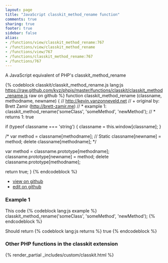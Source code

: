 ```yaml
---
layout: page
title: "JavaScript classkit_method_rename function"
comments: true
sharing: true
footer: true
sidebar: false
alias:
- /functions/view/classkit_method_rename:767
- /functions/view/classkit_method_rename
- /functions/view/767
- /functions/classkit_method_rename:767
- /functions/767
---
```

<!-- Generated by Rakefile:build -->
A JavaScript equivalent of PHP's classkit_method_rename

{% codeblock classkit/classkit_method_rename.js lang:js https://raw.github.com/kvz/phpjs/master/functions/classkit/classkit_method_rename.js raw on github %}
function classkit_method_rename (classname, methodname, newname) {
  // http://kevin.vanzonneveld.net
  // +   original by: Brett Zamir (http://brett-zamir.me)
  // *     example 1: classkit_method_rename('someClass', 'someMethod', 'newMethod');
  // *     returns 1: true

  if (typeof classname === 'string') {
    classname = this.window[classname];
  }

/*
  var method = classname[methodname]; // Static
  classname[newname] = method;
  delete classname[methodname];
  */

  var method = classname.prototype[methodname];
  classname.prototype[newname] = method;
  delete classname.prototype[methodname];

  return true;
}
{% endcodeblock %}

 - [view on github](https://github.com/kvz/phpjs/blob/master/functions/classkit/classkit_method_rename.js)
 - [edit on github](https://github.com/kvz/phpjs/edit/master/functions/classkit/classkit_method_rename.js)

### Example 1
This code
{% codeblock lang:js example %}
classkit_method_rename('someClass', 'someMethod', 'newMethod');
{% endcodeblock %}

Should return
{% codeblock lang:js returns %}
true
{% endcodeblock %}


### Other PHP functions in the classkit extension
{% render_partial _includes/custom/classkit.html %}
